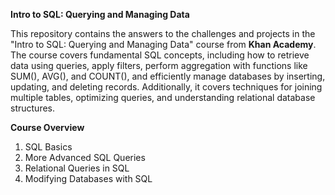 **Intro to SQL: Querying and Managing Data**

This repository contains the answers to the challenges and projects in the "Intro to SQL: Querying and Managing Data" course from **Khan Academy**. 
The course covers fundamental SQL concepts, including how to retrieve data using queries, apply filters, perform aggregation with functions like SUM(), AVG(), and COUNT(), and efficiently manage databases by inserting, updating, and deleting records. 
Additionally, it covers techniques for joining multiple tables, optimizing queries, and understanding relational database structures.

**Course Overview**
1. SQL Basics
2. More Advanced SQL Queries
3. Relational Queries in SQL
4. Modifying Databases with SQL
